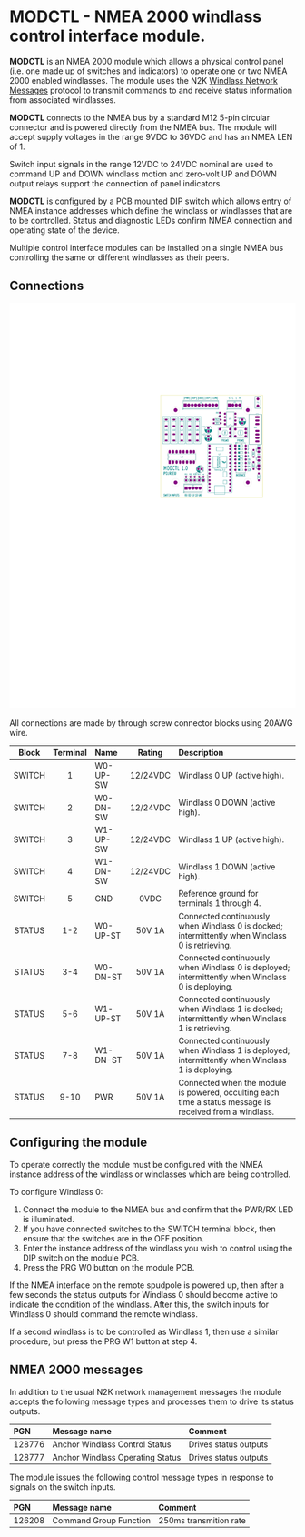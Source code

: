 # MODCTL - NMEA 2000 windlass control interface module.

__MODCTL__ is an NMEA 2000 module which allows a physical control panel
(i.e. one made up of switches and indicators) to operate one or two
NMEA 2000 enabled windlasses.
The module uses the N2K [Windlass Network Messages](
https://www.nmea.org/Assets/20190613%20windlass%20amendment,%20128776,%20128777,%20128778.pdf)
protocol to transmit commands to and receive status information from
associated windlasses.

__MODCTL__ connects to the NMEA bus by a standard M12 5-pin circular
connector and is powered directly from the NMEA bus.
The module will accept supply voltages in the range 9VDC to 36VDC and
has an NMEA LEN of 1.

Switch input signals in the range 12VDC to 24VDC nominal are used to
command UP and DOWN windlass motion and zero-volt UP and DOWN output
relays support the connection of panel indicators.

__MODCTL__ is configured by a PCB mounted DIP switch which allows entry
of NMEA instance addresses which define the windlass or windlasses that
are to be controlled.
Status and diagnostic LEDs confirm NMEA connection and operating state
of the device.

Multiple control interface modules can be installed on a single NMEA
bus controlling the same or different windlasses as their peers.

## Connections

![PCB layout](pcb.svg)

All connections are made by through screw connector blocks using 20AWG
wire.

| Block  | Terminal | Name     | Rating   | Description |
|:------:|:--------:|:---------|:--------:|:------------|
| SWITCH | 1        | W0-UP-SW | 12/24VDC | Windlass 0 UP (active high). |
| SWITCH | 2        | W0-DN-SW | 12/24VDC | Windlass 0 DOWN (active high). |
| SWITCH | 3        | W1-UP-SW | 12/24VDC | Windlass 1 UP (active high). |
| SWITCH | 4        | W1-DN-SW | 12/24VDC | Windlass 1 DOWN (active high). |
| SWITCH | 5        | GND      | 0VDC     | Reference ground for terminals 1 through 4. |
| STATUS | 1-2      | W0-UP-ST | 50V 1A   | Connected continuously when Windlass 0 is docked; intermittently when Windlass 0 is retrieving. |
| STATUS | 3-4      | W0-DN-ST | 50V 1A   | Connected continuously when Windlass 0 is deployed; intermittently when Windlass 0 is deploying. |
| STATUS | 5-6      | W1-UP-ST | 50V 1A   | Connected continuously when Windlass 1 is docked; intermittently when Windlass 1 is retrieving. |
| STATUS | 7-8      | W1-DN-ST | 50V 1A   | Connected continuously when Windlass 1 is deployed; intermittently when Windlass 1 is deploying. |
| STATUS | 9-10     | PWR      | 50V 1A   | Connected when the module is powered, occulting each time a status message is received from a windlass. |
 
## Configuring the module

To operate correctly the module must be configured with the NMEA
instance address of the windlass or windlasses which are being
controlled.

To configure Windlass 0:

1. Connect the module to the NMEA bus and confirm that the PWR/RX LED
   is illuminated.
2. If you have connected switches to the SWITCH terminal block, then
   ensure that the switches are in the OFF position.
3. Enter the instance address of the windlass you wish to control
   using the DIP switch on the module PCB.
4. Press the PRG W0 button on the module PCB.

If the NMEA interface on the remote spudpole is powered up, then after
a few seconds the status outputs for Windlass 0 should become active
to indicate the condition of the windlass.
After this, the switch inputs for Windlass 0 should command the remote
windlass.

If a second windlass is to be controlled as Windlass 1, then use a
similar procedure, but press the PRG W1 button at step 4. 

## NMEA 2000 messages

In addition to the usual N2K network management messages the module
accepts the following message types and processes them to drive its
status outputs.

| PGN    | Message name                      | Comment               |
|:-------|:----------------------------------|:----------------------|
| 128776 | Anchor Windlass Control Status    | Drives status outputs |
| 128777 | Anchor Windlass Operating Status  | Drives status outputs |

The module issues the following control message types in response to
signals on the switch inputs.

| PGN    | Message name                      | Comment               |
|:-------|:----------------------------------|:----------------------|
| 126208 | Command Group Function            | 250ms transmition rate|


